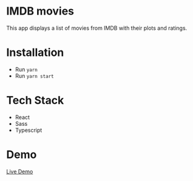 # IMDB movies
This app displays a list of movies from IMDB with their plots and ratings.

# Installation
- Run `yarn`
- Run `yarn start`

# Tech Stack
- React
- Sass
- Typescript

# Demo
[Live Demo](https://imdb-movies-search.herokuapp.com)